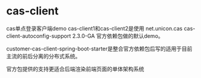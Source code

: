 # cas-client
cas单点登录客户端demo
cas-client1和cas-client2是使用
<dependency>
    <groupId>net.unicon.cas</groupId>
    <artifactId>cas-client-autoconfig-support</artifactId>
    <version>2.3.0-GA</version>
</dependency>
官方依赖包做的默认demo。

customer-cas-client-spring-boot-starter是整合官方依赖包后写的适用于目前主流的前后分离的分布式系统。

官方包提供的支持更适合后端渲染前端页面的单体架构系统
